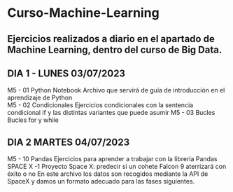 # Curso-Machine-Learning
Ejercicios realizados a diario en el apartado de Machine Learning, dentro del curso de Big Data.
------------------------------------------------------------------------------------------------
## DIA 1 - LUNES 03/07/2023
M5 - 01 Python Notebook
Archivo que servirá de guía de introducción en el aprendizaje de Python<br>
M5 - 02 Condicionales
Ejercicios condicionales con la sentencia condicional if y las distintas variantes que puede asumir
M5 - 03 Bucles
Bucles for y while
## DIA 2 MARTES 04/07/2023
M5 - 10 Pandas
Ejercicios para aprender a trabajar con la librería Pandas
SPACE X -1
Proyecto Space X: predecir si un cohete Falcon 9 aterrizará con éxito o no
En este archivo los datos son recogidos mediante la API de SpaceX y damos un formato adecuado para las fases siguientes.
